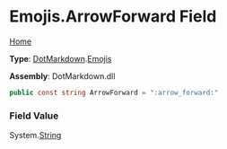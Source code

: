 # Emojis\.ArrowForward Field

[Home](../../../README.md)

**Type**: [DotMarkdown](../../README.md)\.[Emojis](../README.md)

**Assembly**: DotMarkdown\.dll

```csharp
public const string ArrowForward = ":arrow_forward:"
```

### Field Value

System\.[String](https://docs.microsoft.com/en-us/dotnet/api/system.string)